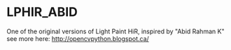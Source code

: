 # LPHIR_ABID
One of the original versions of Light Paint HiR, inspired by "Abid Rahman K" see more here: http://opencvpython.blogspot.ca/ 
